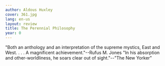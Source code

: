 ```yaml
---
author: Aldous Huxley
cover: 361.jpg
lang: en-us
layout: review
title: The Perennial Philosophy
year: 0
---
```


"Both an anthology and an interpretation of the supreme mystics, East and West. . . . A magnificent achievement."--Rufus M. Jones "In his absorption and other-worldliness, he soars clear out of sight."--"The New Yorker"
